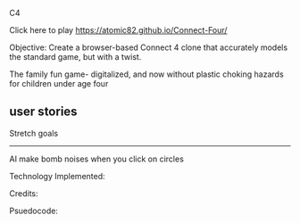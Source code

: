 
C4

Click here to play
https://atomic82.github.io/Connect-Four/


Objective: 
Create a browser-based Connect 4 clone that accurately models the standard game, but with a twist.

The family fun game- digitalized, and now without plastic choking hazards for children under age four


user stories
----

Stretch goals
____
AI
make bomb noises when you click on circles



Technology Implemented:

Credits:

Psuedocode:
